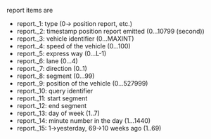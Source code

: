 report items are

+ report._1: type (0-> position report, etc.)
+ report._2: timestamp position report emitted (0...10799 (second))
+ report._3: vehicle identifier (0...MAXINT)
+ report._4: speed of the vehicle (0...100)
+ report._5: express way (0...L-1)
+ report._6: lane (0...4)
+ report._7: direction (0..1)
+ report._8: segment (0...99)
+ report._9: position of the vehicle (0...527999)
+ report._10: query identifier
+ report._11: start segment
+ report._12: end segment
+ report._13: day of week (1..7)
+ report._14: minute number in the day (1...1440)
+ report._15: 1->yesterday, 69->10 weeks ago (1..69)
